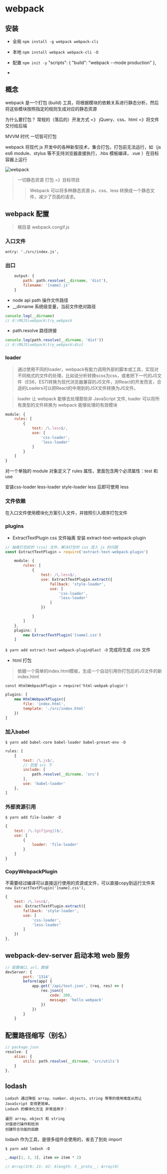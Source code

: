 # webpack

## 安装
- 全局 `npm install -g webpack webpack-cli`
- 本地 `npm install webpack webpack-cli -D`

- 配置
`npm init -y`
  "scripts": {
    "build": "webpack --mode production"
  },
- 
## 概念
webpack 是一个打包 (build) 工具，将根据模块的依赖关系进行静态分析，然后将这些模块按照指定的规则生成对应的静态资源

为什么要打包？
    常规的（落后的）开发方式 =》 jQuery、css、html =》将文件交付给后端

MVVM 时代 一切皆可打包

webpack 将现代 js 开发中的各种新型技术，集合打包，打包前无法运行，如（js es6 module、stylus 等不支持浏览器直接执行，.hbs 模板编译，.vue ）在目标容器上运行


![webpack](http://www.runoob.com/wp-content/uploads/2017/01/what-is-webpack.png)

>一切静态资源 打包 =》目标项目
>> Webpack 可以将多种静态资源 js、css、less 转换成一个静态文件，减少了页面的请求。

## webpack 配置
> 根目录 webpack.congif.js

### 入口文件
`entry: './src/index.js',`
### 出口
```js
    output: {
        path: path.resolve(__dirname, 'dist'),
        filename: '[name].js'
    }
```
- node api path 操作文件路径
- __dirname 系统级变量，当前文件绝对路径
```js
console.log(__dirname)
// d:\MXJS\webpack\try_webpack
```
- path.resolve 路径拼接
```js
console.log(path.resolve(__dirname, 'dist'))
// d:\MXJS\webpack\try_webpack\dist
```

### loader
>通过使用不同的loader，webpack有能力调用外部的脚本或工具，实现对不同格式的文件的处理，比如说分析转换scss为css，或者把下一代的JS文件（ES6，ES7)转换为现代浏览器兼容的JS文件，对React的开发而言，合适的Loaders可以把React的中用到的JSX文件转换为JS文件。

> loader 让 webpack 能够去处理那些非 JavaScript 文件, loader 可以将所有类型的文件转换为 webpack 能够处理的有效模块
```js
module: {
    rules: [
        {
            test: /\.less$/,
            use: [
                'css-loader',
                'less-loader'
            ]
        }
    ]
}
```
对一个单独的 module 对象定义了 rules 属性，里面包含两个必须属性：test 和 use

安装css-loader less-loader style-loader less 后即可使用 less

### 文件依赖
在入口文件使用模块化方案引入文件，并按照引入顺序打包文件

### plugins
- ExtractTextPlugin css 文件抽离
安装 extract-text-webpack-plugin

```js
// 抽离打包好的 (css) 文件，解决打包时 css 混入 js 的问题
const ExtractTextPlugin = require('extract-text-webpack-plugin')
```
```js
    module: {
        rules: [
            {
                test: /\.less$/,
                use: ExtractTextPlugin.extract({
                    fallback: 'style-loader',
                    use: [
                        'css-loader',
                        'less-loader'
                    ]
                })

            }
        ]
    },
    plugins: [
        new ExtractTextPlugin('[name].css')
    ]
```
`$ yarn add extract-text-webpack-plugin@last -D`
完成将生成 .css 文件

- html 打包
> 依据一个简单的index.html模板，生成一个自动引用你打包后的JS文件的新index.html

`const HtmlWebpackPlugin = require('html-webpak-plugin')`

```js
plugins: [
    new HtmlWebpackPlugin({
        file: 'index.html',
        template: './src/index.html'
    })
]
```

### 加入babel
`$ yarn add babel-core babel-loader babel-preset-env -D`

```js
rules: [
    {
        test: /\.js$/,
        // 范围 src 下
        include: [
            path.resolve(__dirname, 'src')
        ],
        use: 'babel-loader'
    },
]
```

### 外部资源引用
`$ yarn add file-loader -D`
```js
{
    test: /\.(gif|png|)$/,
    use: [
        {
            loader: 'file-loader'
        }
    ]
}
```
### CopyWebpackPlugin
不需要经过编译可以直接运行使用的资源或文件，可以直接copy到运行文件夹
`new ExtractTextPlugin('[name].css'),`
```js
{
    test: /\.less$/,
    use: ExtractTextPlugin.extract({
        fallback: 'style-loader',
        use: [
            'css-loader',
            'less-loader'
        ]
    })
},
```

## webpack-dev-server 启动本地 web 服务
```js
// 配置端口、url、数据
devServer: {
        port: '1314',
        before(app) {
            app.get('/api/test.json', (req, res) => {
                res.json({
                    code: 200,
                    message: 'hello webpack'
                })
            })
        }
    }
```

## 配置路径缩写（别名）
```js
// package.json
resolve: {
    alias: {
        utils: path.resolve(__dirname, 'src/utils')
    }
},
```

## lodash

    Lodash 通过降低 array、number、objects、string 等等的使用难度从而让 JavaScript 变得更简单。
    Lodash 的模块化方法 非常适用于：

    遍历 array、object 和 string
    对值进行操作和检测
    创建符合功能的函数

lodash 作为工具，是很多组件会使用的，省去了到处 import

`$ yarn add lodash -D`
```js
_.map([1, 2, 3], item => item * 2)

// Array(3)0: 21: 42: 6length: 3__proto__: Array(0)
```